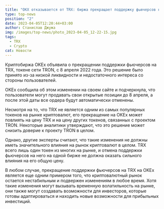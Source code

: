 ```yaml
---
title: "OKX отказывается от TRX: биржа прекращает поддержку фьючерсов на Tron"
type: top-news
position: "2"
date: 2023-04-05T12:20:44+03:00
author: Станислав Джужа
img: /images/top-news/photo_2023-04-05_12-22-15.jpg
tags:
  - TRX
  - Crypto
cat: Новости
---
```

Криптобиржа OKEx объявила о прекращении поддержки фьючерсов на TRX, токене сети TRON, с 8 апреля 2022 года. Это решение было принято из-за низкой ликвидности и недостаточного интереса со стороны пользователей.

OKEx сообщила об этом изменении на своем сайте и подчеркнула, что пользователи могут продавать свои открытые позиции до 8 апреля, а после этой даты все ордера будут автоматически отменены.

Несмотря на то, что TRX не является одним из самых популярных токенов на рынке криптовалют, его прекращение на OKEx может повлиять на цену TRX и на цену других токенов, связанных с проектом TRON. Некоторые аналитики утверждают, что это решение может снизить доверие к проекту TRON в целом.

Однако, другие эксперты считают, что такие изменения не должны иметь значительного влияния на рынок криптовалют в целом. TRX всего лишь один токен из многих на рынке, и отмена поддержки фьючерсов на него на одной бирже не должна оказать сильного влияния на его общую цену.

В любом случае, прекращение поддержки фьючерсов на TRX на OKEx является еще одним примером того, что криптовалютный рынок остается нестабильным и подвержен изменениям в любое время. Хотя такие изменения могут вызывать временную волатильность на рынке, они также могут создавать возможности для инвесторов, которые готовы адаптироваться и находить новые возможности для прибыльных инвестиций.